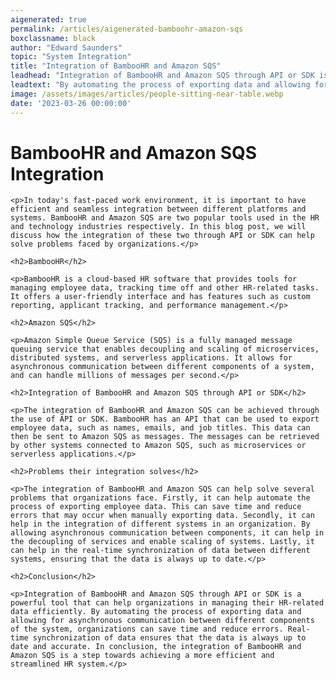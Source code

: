 ```yaml
---
aigenerated: true
permalink: /articles/aigenerated-bamboohr-amazon-sqs
boxclassname: black
author: "Edward Saunders"
topic: "System Integration"
title: "Integration of BambooHR and Amazon SQS"
leadhead: "Integration of BambooHR and Amazon SQS through API or SDK is a powerful tool that can help organizations in managing their HR-related data efficiently"
leadtext: "By automating the process of exporting data and allowing for asynchronous communication between different components of the system, organizations can save time and reduce errors. Real-time synchronization of data ensures that the data is always up to date and accurate. In conclusion, the integration of BambooHR and Amazon SQS is a step towards achieving a more efficient and streamlined HR system."
image: /assets/images/articles/people-sitting-near-table.webp
date: '2023-03-26 00:00:00'
---
```

<div class="arttext">
	<h1>BambooHR and Amazon SQS Integration</h1>

	<p>In today's fast-paced work environment, it is important to have efficient and seamless integration between different platforms and systems. BambooHR and Amazon SQS are two popular tools used in the HR and technology industries respectively. In this blog post, we will discuss how the integration of these two through API or SDK can help solve problems faced by organizations.</p>

	<h2>BambooHR</h2>

	<p>BambooHR is a cloud-based HR software that provides tools for managing employee data, tracking time off and other HR-related tasks. It offers a user-friendly interface and has features such as custom reporting, applicant tracking, and performance management.</p>

	<h2>Amazon SQS</h2>

	<p>Amazon Simple Queue Service (SQS) is a fully managed message queuing service that enables decoupling and scaling of microservices, distributed systems, and serverless applications. It allows for asynchronous communication between different components of a system, and can handle millions of messages per second.</p>

	<h2>Integration of BambooHR and Amazon SQS through API or SDK</h2>

	<p>The integration of BambooHR and Amazon SQS can be achieved through the use of API or SDK. BambooHR has an API that can be used to export employee data, such as names, emails, and job titles. This data can then be sent to Amazon SQS as messages. The messages can be retrieved by other systems connected to Amazon SQS, such as microservices or serverless applications.</p>

	<h2>Problems their integration solves</h2>

	<p>The integration of BambooHR and Amazon SQS can help solve several problems that organizations face. Firstly, it can help automate the process of exporting employee data. This can save time and reduce errors that may occur when manually exporting data. Secondly, it can help in the integration of different systems in an organization. By allowing asynchronous communication between components, it can help in the decoupling of services and enable scaling of systems. Lastly, it can help in the real-time synchronization of data between different systems, ensuring that the data is always up to date.</p>

	<h2>Conclusion</h2>

	<p>Integration of BambooHR and Amazon SQS through API or SDK is a powerful tool that can help organizations in managing their HR-related data efficiently. By automating the process of exporting data and allowing for asynchronous communication between different components of the system, organizations can save time and reduce errors. Real-time synchronization of data ensures that the data is always up to date and accurate. In conclusion, the integration of BambooHR and Amazon SQS is a step towards achieving a more efficient and streamlined HR system.</p>

</div>